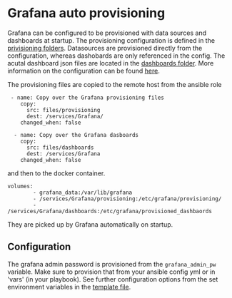 # Grafana auto provisioning
Grafana can be configured to be provisioned with data sources and dashboards at startup. 
The provisioning configuration is defined in the [privisioning folders](files/provisioning/). Datasources are provisioned directly from the configuration, whereas dashobards are only referenced in the config. The acutal dashboard json files are located in the [dashboards folder](files/dashboards/). More information on the configuration can be found [here](https://grafana.com/docs/grafana/latest/administration/provisioning/).

The provisioning files are copied to the remote host from the ansible role 
```
 - name: Copy over the Grafana provisioning files
    copy:
      src: files/provisioning
      dest: /services/Grafana/
    changed_when: false 
  
  - name: Copy over the Grafana dasboards
    copy:
      src: files/dashboards
      dest: /services/Grafana
    changed_when: false 
```

and then to the docker container.

```
volumes:
        - grafana_data:/var/lib/grafana
        - /services/Grafana/provisioning:/etc/grafana/provisioning/
        - /services/Grafana/dashboards:/etc/grafana/provisioned_dashbaords
```
They are picked up by Grafana automatically on startup. 

## Configuration
The grafana admin password is provisioned from the `grafana_admin_pw` variable.  Make sure to provision that from your ansible config yml or in 'vars' (in your playbook). See further configuration options from the set environment variables in the [template file](ansible/roles/grafana/templates/docker-compose.yml.j2).